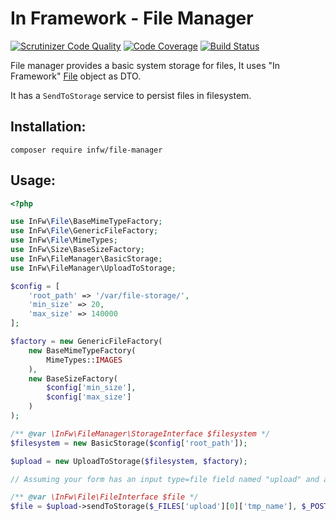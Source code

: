 In Framework - File Manager
====================

[![Scrutinizer Code Quality](https://scrutinizer-ci.com/g/kpicaza/file-manager/badges/quality-score.png?b=master)](https://scrutinizer-ci.com/g/kpicaza/file-manager/?branch=master)
[![Code Coverage](https://scrutinizer-ci.com/g/kpicaza/file-manager/badges/coverage.png?b=master)](https://scrutinizer-ci.com/g/kpicaza/file-manager/?branch=master)
[![Build Status](https://scrutinizer-ci.com/g/kpicaza/file-manager/badges/build.png?b=master)](https://scrutinizer-ci.com/g/kpicaza/file-manager/build-status/master)

File manager provides a basic system storage  for files, It uses "In Framework" [File](https://github.com/kpicaza/file) object as DTO.

It has a `SendToStorage` service to persist files in filesystem.


## Installation:

````
composer require infw/file-manager
````

## Usage:

````php
<?php

use InFw\File\BaseMimeTypeFactory;
use InFw\File\GenericFileFactory;
use InFw\File\MimeTypes;
use InFw\Size\BaseSizeFactory;
use InFw\FileManager\BasicStorage;
use InFw\FileManager\UploadToStorage;

$config = [
    'root_path' => '/var/file-storage/',
    'min_size' => 20,
    'max_size' => 140000
];

$factory = new GenericFileFactory(
    new BaseMimeTypeFactory(
        MimeTypes::IMAGES
    ),
    new BaseSizeFactory(
        $config['min_size'],
        $config['max_size']
    )
);

/** @var \InFw\FileManager\StorageInterface $filesystem */
$filesystem = new BasicStorage($config['root_path']);

$upload = new UploadToStorage($filesystem, $factory);

// Assuming your form has an input type=file field named "upload" and an input type=name named "file_name".

/** @var \InFw\File\FileInterface $file */
$file = $upload->sendToStorage($_FILES['upload'][0]['tmp_name'], $_POST['file_name']);

````
